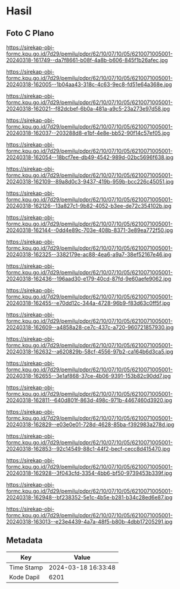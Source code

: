 # Hasil

## Foto C Plano

https://sirekap-obj-formc.kpu.go.id/7d29/pemilu/pdpr/62/10/07/10/05/6210071005001-20240318-161749--da7f8661-b08f-4a8b-b606-845f1b26afec.jpg

https://sirekap-obj-formc.kpu.go.id/7d29/pemilu/pdpr/62/10/07/10/05/6210071005001-20240318-162005--1b04aa43-318c-4c63-9ec8-fd51e64a368e.jpg

https://sirekap-obj-formc.kpu.go.id/7d29/pemilu/pdpr/62/10/07/10/05/6210071005001-20240318-162021--f82dcbef-6b0a-481a-a9c5-23a273e97d58.jpg

https://sirekap-obj-formc.kpu.go.id/7d29/pemilu/pdpr/62/10/07/10/05/6210071005001-20240318-162037--203288d8-e1bf-4e8e-bb52-90f14c57ef05.jpg

https://sirekap-obj-formc.kpu.go.id/7d29/pemilu/pdpr/62/10/07/10/05/6210071005001-20240318-162054--18bcf7ee-db49-4542-989d-02bc5696f638.jpg

https://sirekap-obj-formc.kpu.go.id/7d29/pemilu/pdpr/62/10/07/10/05/6210071005001-20240318-162109--89a8d0c3-9437-419b-959b-bcc226c45051.jpg

https://sirekap-obj-formc.kpu.go.id/7d29/pemilu/pdpr/62/10/07/10/05/6210071005001-20240318-162126--13a827c1-9b82-4052-b3ee-de72c354102b.jpg

https://sirekap-obj-formc.kpu.go.id/7d29/pemilu/pdpr/62/10/07/10/05/6210071005001-20240318-162144--0dd4e89c-703e-408b-8371-3e89ea772f50.jpg

https://sirekap-obj-formc.kpu.go.id/7d29/pemilu/pdpr/62/10/07/10/05/6210071005001-20240318-162325--3382179e-ac88-4ea6-a9a7-38ef52167e46.jpg

https://sirekap-obj-formc.kpu.go.id/7d29/pemilu/pdpr/62/10/07/10/05/6210071005001-20240318-162436--196aad30-e179-40cd-87fd-9e60aefe9062.jpg

https://sirekap-obj-formc.kpu.go.id/7d29/pemilu/pdpr/62/10/07/10/05/6210071005001-20240318-162455--e70dd12c-344a-4728-96b9-f83d63c0ff5f.jpg

https://sirekap-obj-formc.kpu.go.id/7d29/pemilu/pdpr/62/10/07/10/05/6210071005001-20240318-162609--a4858a28-ce7c-437c-a720-960721857930.jpg

https://sirekap-obj-formc.kpu.go.id/7d29/pemilu/pdpr/62/10/07/10/05/6210071005001-20240318-162632--a620829b-58cf-4556-97b2-ca164b6d3ca5.jpg

https://sirekap-obj-formc.kpu.go.id/7d29/pemilu/pdpr/62/10/07/10/05/6210071005001-20240318-162655--3e1af868-37ce-4b06-9391-153b82c90dd7.jpg

https://sirekap-obj-formc.kpu.go.id/7d29/pemilu/pdpr/62/10/07/10/05/6210071005001-20240318-162811--640d801f-863d-498c-971b-4467460d3920.jpg

https://sirekap-obj-formc.kpu.go.id/7d29/pemilu/pdpr/62/10/07/10/05/6210071005001-20240318-162829--e03e0e01-728d-4628-85ba-f392983a278d.jpg

https://sirekap-obj-formc.kpu.go.id/7d29/pemilu/pdpr/62/10/07/10/05/6210071005001-20240318-162853--92c14549-88c1-44f2-becf-cecc8d415470.jpg

https://sirekap-obj-formc.kpu.go.id/7d29/pemilu/pdpr/62/10/07/10/05/6210071005001-20240318-162928--3f043cfd-3354-4bb6-bf50-9739453b339f.jpg

https://sirekap-obj-formc.kpu.go.id/7d29/pemilu/pdpr/62/10/07/10/05/6210071005001-20240318-162948--bf238352-5e1c-4b5e-b281-b34c28ed6e87.jpg

https://sirekap-obj-formc.kpu.go.id/7d29/pemilu/pdpr/62/10/07/10/05/6210071005001-20240318-163013--e23e4439-4a7a-48f5-b80b-4dbb17205291.jpg


## Metadata

| Key        | Value               |
| ---------- | ------------------- |
| Time Stamp | 2024-03-18 16:33:48 |
| Kode Dapil | 6201                |



